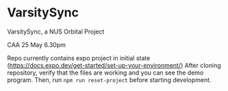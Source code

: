# VarsitySync
VarsitySync, a NUS Orbital Project

CAA 25 May 6.30pm

Repo currently contains expo project in initial state (https://docs.expo.dev/get-started/set-up-your-environment/)
After cloning repository, verify that the files are working and you can see the demo program. Then, run
``npm run reset-project``
before starting development.
